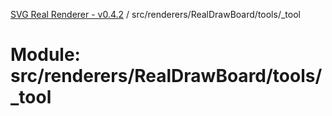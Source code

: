 [SVG Real Renderer - v0.4.2](../docs.md) / src/renderers/RealDrawBoard/tools/_tool

# Module: src/renderers/RealDrawBoard/tools/\_tool
